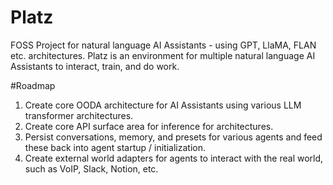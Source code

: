 # Platz
FOSS Project for natural language AI Assistants - using GPT, LlaMA, FLAN etc. architectures.
Platz is an environment for multiple natural language AI Assistants to interact, train, and do work.

#Roadmap
1. Create core OODA architecture for AI Assistants using various LLM transformer architectures.
2. Create core API surface area for inference for architectures.
3. Persist conversations, memory, and presets for various agents and feed these back into agent startup / initialization.
4. Create external world adapters for agents to interact with the real world, such as VoIP, Slack, Notion, etc.
